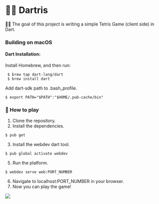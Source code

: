 # 🏳️‍🌈 Dartris

🏁🔮 The goal of this project is writing a simple Tetris Game (client side) in Dart.


### Building on macOS
#### Dart Installation:
 Install Homebrew, and then run:
 
  	 $ brew tap dart-lang/dart
     $ brew install dart
Add dart-sdk path to .bash_profile.     
	
    $ export PATH="$PATH":"$HOME/.pub-cache/bin"
### 🎈 How to play
   1. Clone the repository.
   2. Install the dependencies.
   		
  	$ pub get
   3. Install the webdev dart tool. 
    
    $ pub global activate webdev
   5. Run the platform.
   	
    $ webdev serve web:PORT_NUMBER
   6. Navigate to localhost:PORT_NUMBER in your browser.
   7. Now you can play the game!


![](Gif/gif.gif)

